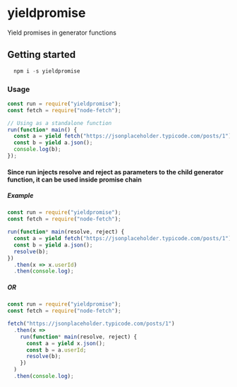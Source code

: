 # yieldpromise

Yield promises in generator functions

## Getting started

```javascript
  npm i -s yieldpromise
```

### Usage

```javascript
const run = require("yieldpromise");
const fetch = require("node-fetch");

// Using as a standalone function
run(function* main() {
  const a = yield fetch("https://jsonplaceholder.typicode.com/posts/1");
  const b = yield a.json();
  console.log(b);
});
```

#### Since run injects resolve and reject as parameters to the child generator function, it can be used inside promise chain

##### Example

```javascript
const run = require("yieldpromise");
const fetch = require("node-fetch");

run(function* main(resolve, reject) {
  const a = yield fetch("https://jsonplaceholder.typicode.com/posts/1");
  const b = yield a.json();
  resolve(b);
})
  .then(x => x.userId)
  .then(console.log);
```

##### OR

```javascript
const run = require("yieldpromise");
const fetch = require("node-fetch");

fetch("https://jsonplaceholder.typicode.com/posts/1")
  .then(x =>
    run(function* main(resolve, reject) {
      const a = yield x.json();
      const b = a.userId;
      resolve(b);
    })
  )
  .then(console.log);
```
